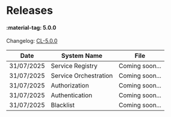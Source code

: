 # Releases

#### :material-tag: 5.0.0

Changelog: [CL-5.0.0](../general/changelogs/cl500.md)

Date | System Name | File
--- | --- | ---  
31/07/2025 | Service Registry | Coming soon...
31/07/2025 | Service Orchestration | Coming soon...
31/07/2025 | Authorization | Coming soon...
31/07/2025 | Authentication | Coming soon...
31/07/2025 | Blacklist | Coming soon...